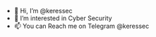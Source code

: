- 👋 Hi, I’m @keressec
- 👀 I’m interested in Cyber Security 
- 📫 You can Reach me on Telegram @keressec
